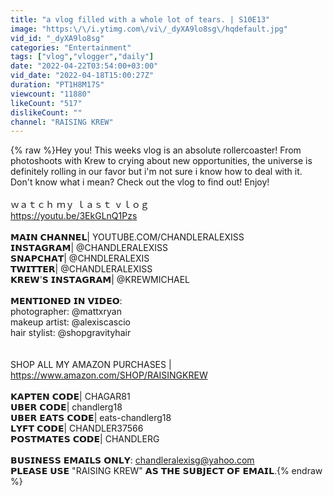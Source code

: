 ```yaml
---
title: "a vlog filled with a whole lot of tears. | S10E13"
image: "https:\/\/i.ytimg.com\/vi\/_dyXA9lo8sg\/hqdefault.jpg"
vid_id: "_dyXA9lo8sg"
categories: "Entertainment"
tags: ["vlog","vlogger","daily"]
date: "2022-04-22T03:54:00+03:00"
vid_date: "2022-04-18T15:00:27Z"
duration: "PT1H8M17S"
viewcount: "11880"
likeCount: "517"
dislikeCount: ""
channel: "RAISING KREW"
---
```

{% raw %}Hey you! This weeks vlog is an absolute rollercoaster! From photoshoots with Krew to crying about new opportunities, the universe is definitely rolling in our favor but i'm not sure i know how to deal with it. Don't know what i mean? Check out the vlog to find out! Enjoy! <br /><br />ｗａｔｃｈ ｍｙ ｌａｓｔ ｖｌｏｇ<br /><a rel="nofollow" target="blank" href="https://youtu.be/3EkGLnQ1Pzs">https://youtu.be/3EkGLnQ1Pzs</a><br /><br />𝗠𝗔𝗜𝗡 𝗖𝗛𝗔𝗡𝗡𝗘𝗟| YOUTUBE.COM/CHANDLERALEXISS<br />𝗜𝗡𝗦𝗧𝗔𝗚𝗥𝗔𝗠| @CHANDLERALEXISS<br />𝗦𝗡𝗔𝗣𝗖𝗛𝗔𝗧| @CHNDLERALEXIS<br />𝗧𝗪𝗜𝗧𝗧𝗘𝗥| @CHANDLERALEXISS<br />𝗞𝗥𝗘𝗪'𝗦 𝗜𝗡𝗦𝗧𝗔𝗚𝗥𝗔𝗠| @KREWMICHAEL<br /><br />𝗠𝗘𝗡𝗧𝗜𝗢𝗡𝗘𝗗 𝗜𝗡 𝗩𝗜𝗗𝗘𝗢:<br />photographer: @mattxryan<br />makeup artist: @alexiscascio<br />hair stylist: @shopgravityhair<br /><br /><br />SHOP ALL MY AMAZON PURCHASES |<br /><a rel="nofollow" target="blank" href="https://www.amazon.com/SHOP/RAISINGKREW">https://www.amazon.com/SHOP/RAISINGKREW</a><br /><br />𝗞𝗔𝗣𝗧𝗘𝗡 𝗖𝗢𝗗𝗘| CHAGAR81<br />𝗨𝗕𝗘𝗥 𝗖𝗢𝗗𝗘| chandlerg18<br />𝗨𝗕𝗘𝗥 𝗘𝗔𝗧𝗦 𝗖𝗢𝗗𝗘| eats-chandlerg18<br />𝗟𝗬𝗙𝗧 𝗖𝗢𝗗𝗘| CHANDLER37566<br />𝗣𝗢𝗦𝗧𝗠𝗔𝗧𝗘𝗦 𝗖𝗢𝗗𝗘| CHANDLERG<br /><br />𝗕𝗨𝗦𝗜𝗡𝗘𝗦𝗦 𝗘𝗠𝗔𝗜𝗟𝗦 𝗢𝗡𝗟𝗬: chandleralexisg@yahoo.com<br />𝗣𝗟𝗘𝗔𝗦𝗘 𝗨𝗦𝗘 &quot;RAISING KREW&quot; 𝗔𝗦 𝗧𝗛𝗘 𝗦𝗨𝗕𝗝𝗘𝗖𝗧 𝗢𝗙 𝗘𝗠𝗔𝗜𝗟.{% endraw %}
